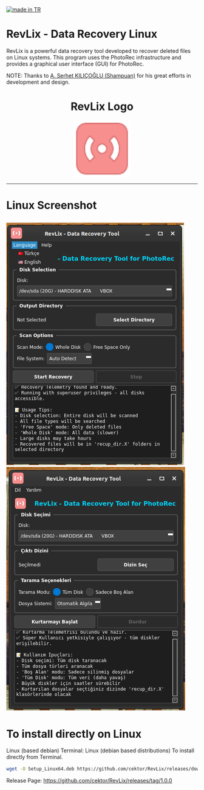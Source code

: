 <a href="#">
    <img src="https://raw.githubusercontent.com/pedromxavier/flag-badges/main/badges/TR.svg" alt="made in TR">
</a>

# RevLix - Data Recovery Linux
RevLix is a powerful data recovery tool developed to recover deleted files on Linux systems. This program uses the PhotoRec infrastructure and provides a graphical user interface (GUI) for PhotoRec.


NOTE: Thanks to [A. Serhet KILIÇOĞLU (Shampuan)](https://github.com/shampuan) for his great efforts in development and design.


<h1 align="center">RevLix Logo</h1>

<p align="center">
  <img src="revlixlo.png" alt="RevLix Logo" width="150" height="150">
</p>

----------------------------------

# Linux Screenshot
![Linux(pardus)](1.png)  
![Linux(pardus)](2.png)  
--------------------

# To install directly on Linux


Linux (based debian) Terminal: Linux (debian based distributions) To install directly from Terminal.
```bash
wget -O Setup_Linux64.deb https://github.com/cektor/RevLix/releases/download/1.0.0/Setup_Linux64.deb && sudo apt install ./Setup_Linux64.deb && sudo apt-get install -f -y
```



Release Page: https://github.com/cektor/RevLix/releases/tag/1.0.0

